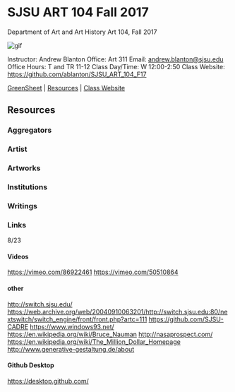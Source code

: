 **SJSU ART 104 Fall 2017**
======================
Department of Art and Art History
Art 104, Fall 2017

![gif](http://i.imgur.com/zdzDxsA.gif)

Instructor: Andrew Blanton
Office: Art 311
Email: andrew.blanton@sjsu.edu
Office Hours: T and TR 11-12
Class Day/Time: W 12:00-2:50
Class Website: https://github.com/ablanton/SJSU_ART_104_F17

[GreenSheet](https://github.com/ablanton/SJSU_ART_104_F17/blob/master/GREENSHEET.md)
| [Resources](https://github.com/ablanton/SJSU_ART_104_F17/blob/master/RESOURCES.md)
| [Class Website](https://github.com/ablanton/SJSU_ART_104_F17)

Resources
---------

### Aggregators

### Artist

### Artworks

### Institutions

### Writings 

### Links

8/23

#### Videos
https://vimeo.com/86922461
https://vimeo.com/50510864

#### other
http://switch.sjsu.edu/
https://web.archive.org/web/20040910063201/http://switch.sjsu.edu:80/nextswitch/switch_engine/front/front.php?artc=111
https://github.com/SJSU-CADRE
https://www.windows93.net/
https://en.wikipedia.org/wiki/Bruce_Nauman
http://nasaprospect.com/
https://en.wikipedia.org/wiki/The_Million_Dollar_Homepage
http://www.generative-gestaltung.de/about

#### Github Desktop
https://desktop.github.com/

